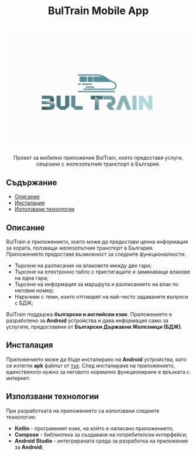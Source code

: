 <h1 align="center">
  BulTrain Mobile App
  <br>
  <br>
   <img src="./bultrain-logo.jpg" alt="Logo BulTrain" title="Мобилното приложение BulTrain" width="500"/>
  <br>
</h1>

<p align="center">
  Проект за мобилно приложение BulTrain, което предоставя услуги, свързани с железопътния транспорт в България.
</p>

## Съдържание
 * [Описание](#описание)
 * [Инсталация](#инсталация)
 * [Използвани технологии](#използвани-технологии)

## Описание
BulTrain е приложението, което може да предостави ценна информация за хората, ползващи железопътния транспорт в България.
Приложението предоставя възможност за следните функционалности:
 * Търсене на разписание на влаковете между две гари;
 * Търсене на електронно табло с пристигащите и заминаващи влакове на една гара;
 * Търсене на информация за маршрута и разписанието на влак по неговия номер;
 * Наръчник с теми, които отговарят на най-често задаваните въпроси с БДЖ;

BulTrain поддържа **български и английски език**. Приложението е разработено за **Android** устройства и дава информация само за
услугите, предоставяни от **Български Държавни Железници (БДЖ)**.

## Инсталация
Приложението може да бъде инсталирано на **Android** устройства, като се изтегли **apk** файлът от [тук](https://github.com/tgarmenliev/vlak_app_test/releases).
След инсталиране на приложението, единственото нужно за неговото нормално функциониране е връзката с интернет.

## Използвани технологии
При разработката на приложението са използвани следните технологии:
 * **Kotlin** - програмният език, на който е написано приложението;
 * **Compose** - библиотека за създаване на потребителски интерфейси;
 * **Android Studio** - интегрираната среда за разработка на приложения за **Android**;
